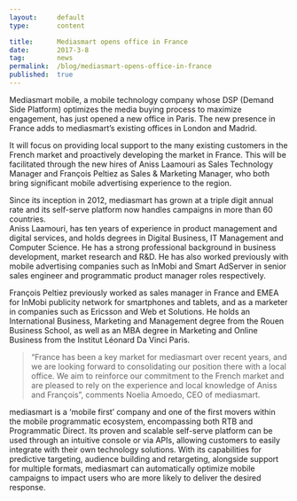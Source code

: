 ```yaml
---
layout:     default
type:       content

title:      Mediasmart opens office in France
date:       2017-3-8
tag:        news
permalink:  /blog/mediasmart-opens-office-in-france
published:  true
---
```

Mediasmart mobile, a mobile technology company whose DSP (Demand Side Platform) optimizes the media buying process to maximize engagement, has just opened a new office in Paris. The new presence in France adds to mediasmart’s existing offices in London and Madrid.

It will focus on providing local support to the many existing customers in the French market and proactively developing the market in France. This will be facilitated through the new hires of Aniss Laamouri as Sales Technology Manager and François Peltiez as Sales & Marketing Manager, who both bring significant mobile advertising experience to the region.

Since its inception in 2012, mediasmart has grown at a triple digit annual rate and its self-serve platform now handles campaigns in more than 60 countries.  
Aniss Laamouri, has ten years of experience in product management and digital services, and holds degrees in Digital Business, IT Management and Computer Science. He has a strong professional background in business development, market research and R&D. He has also worked previously with mobile advertising companies such as InMobi and Smart AdServer in senior sales engineer and programmatic product manager roles respectively.

François Peltiez previously worked as sales manager in France and EMEA for InMobi publicity network for smartphones and tablets, and as a marketer in companies such as Ericsson and Web et Solutions. He holds an International Business, Marketing and Management degree from the Rouen Business School, as well as an MBA degree in Marketing and Online Business from the Institut Léonard Da Vinci Paris.

> “France has been a key market for mediasmart over recent years, and we are looking forward to consolidating our position there with a local office. We aim to reinforce our commitment to the French market and are pleased to rely on the experience and local knowledge of Aniss and François”, comments Noelia Amoedo, CEO of mediasmart.

mediasmart is a ‘mobile first’ company and one of the first movers within the mobile programmatic ecosystem, encompassing both RTB and Programmatic Direct. Its proven and scalable self-serve platform can be used through an intuitive console or via APIs, allowing customers to easily integrate with their own technology solutions. With its capabilities for predictive targeting, audience building and retargeting, alongside support for multiple formats, mediasmart can automatically optimize mobile campaigns to impact users who are more likely to deliver the desired response.
